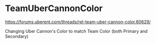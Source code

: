 TeamUberCannonColor
===================

https://forums.uberent.com/threads/rel-team-uber-cannon-color.60629/

Changing Uber Cannon's Color to match Team Color (both Primary and Secondary)
